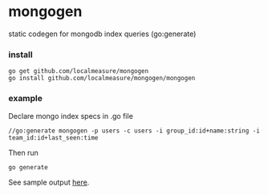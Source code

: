 # mongogen
static codegen for mongodb index queries (go:generate)

### install
```
go get github.com/localmeasure/mongogen
go install github.com/localmeasure/mongogen/mongogen
```

### example

Declare mongo index specs in .go file
```
//go:generate mongogen -p users -c users -i group_id:id+name:string -i team_id:id+last_seen:time
```

Then run
```
go generate
```
See sample output [here](https://github.com/localmeasure/mongogen/blob/master/_example/mongo.go).
